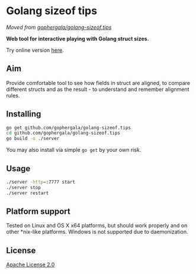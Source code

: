 Golang sizeof tips
==================

_Moved from [gophergala/golang-sizeof.tips](https://github.com/gophergala/golang-sizeof.tips)_

**Web tool for interactive playing with Golang struct sizes.**

Try online version [here](http://golang-sizeof.tips/).

## Aim
Provide comfortable tool to see how fields in struct are aligned,
to compare different structs and as the result - to understand
and remember alignment rules.

## Installing
```bash
go get github.com/gophergala/golang-sizeof.tips
cd github.com/gophergala/golang-sizeof.tips
go build -o ./server
```
You may also install via simple `go get` by your own risk.


## Usage
```bash
./server -http=:7777 start
./server stop
./server restart
```

## Platform support
Tested on Linux and OS X x64 platforms, but should work properly and on other
*nix-like platforms.
Windows is not supported due to daemonization.

## License
[Apache License 2.0](LICENSE)
